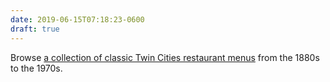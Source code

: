 ```yaml
---
date: 2019-06-15T07:18:23-0600
draft: true
---
```




Browse [a collection of classic Twin Cities restaurant menus](https://cdm17208.contentdm.oclc.org/digital/collection/Menus/search) from the 1880s to the 1970s.



